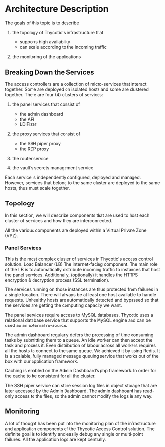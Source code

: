 [title]: # (Architecture Description)
[tags]: # (thycotic access control)
[priority]: # (201)
# Architecture Description

The goals of this topic is to describe

1. the topology of Thycotic's infrastructure that

   * supports high availability 
   * can scale according to the incoming traffic
1. the monitoring of the applications

## Breaking Down the Services

The access controllers are a collection of micro-services that interact together. Some are deployed on isolated hosts and some are clustered together. There are four (4) clusters of services:

1. the panel services that consist of

   * the admin dashboard
   * the API
   * LDIFizer
1. the proxy services that consist of

   * the SSH piper proxy
   * the RDP proxy
1. the router service
1. the vault’s secrets management service

Each service is independently configured, deployed and managed. However, services that belong to the same cluster are deployed to the same hosts, thus must scale together.

## Topology

In this section, we will describe components that are used to host each cluster of services and how they are interconnected.

All the various components are deployed within a Virtual Private Zone (VPZ).

### Panel Services

This is the most complex cluster of services in Thycotic's access control solution.
Load Balancer (LB) The internet-facing component. The main role of the LB is to automatically distribute incoming traffic to instances that host the panel services. Additionally, (optionally) it handles the HTTPS encryption & decryption process (SSL termination).

The services running on those instances are thus protected from failures in a single location. There will always be at least one host available to handle requests. Unhealthy hosts are automatically detected and bypassed so that the services are getting the computing capacity we want.

The panel services require access to MySQL databases. Thycotic uses a relational database service that supports the MySQL engine and can be used as an external re-source.

The admin dashboard regularly defers the processing of time consuming tasks by submitting them to a queue. An idle worker can then accept the task and process it. Even distribution of labour across all workers requires all the hosts to connect to the same queue. We achieved it by using Redis. It is a scalable, fully managed message queuing service that works out of the box with our application framework.

Caching is enabled on the Admin Dashboard’s php framework. In order for the cache to be consistent for all the cluster.

The SSH piper service can store session log files in object storage that are later accessed by the Admin Dashboard. The admin dashboard has read-only access to the files, so the admin cannot modify the logs in any way.

## Monitoring

A lot of thought has been put into the monitoring plan of the infrastructure and application components of the Thycotic Access Control solution. The definite goal is to identify and easily debug any single or multi-point failures. All the application logs are kept centrally.
